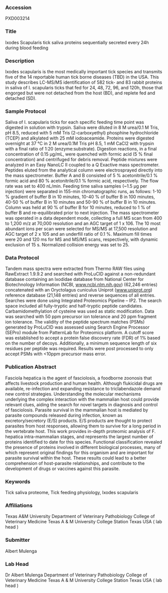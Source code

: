 ### Accession
PXD003214

### Title
Ixodes Scapularis tick saliva proteins sequentially secreted every 24h during blood feeding

### Description
Ixodes scapularis is the most medically important tick species and transmits five of the 14 reportable human tick borne diseases (TBD) in the USA. This study describes LC-MS/MS identification of 582 tick- and 83 rabbit proteins in saliva of I. scapularis ticks that fed for 24, 48, 72, 96, and 120h, those that engorged but were not detached from the host (BD), and replete fed and detached (SD).

### Sample Protocol
Saliva of I. scapularis ticks for each specific feeding time point was digested in solution with trypsin. Saliva were diluted in 8 M urea/0.1 M Tris, pH 8.5, reduced with 5 mM Tris (2-carboxyethyl) phosphine hydrochloride (TCEP) and alkylated with 25 mM iodoaceamide. Proteins were digested overnight at 37 °C in 2 M urea/0.1M Tris pH 8.5, 1 mM CaCl2 with trypsin with a final ratio of 1:20 (enzyme:substrate). Digestion reactions, in a final concentration of 0.15 µg/mL, were quenched with formic acid (5 % final concentration) and centrifuged for debris removal. Peptide mixtures were analyzed in an Easy NanoLC II coupled to a Q Exactive mass spectrometer. Peptides eluted from the analytical column were electrosprayed directly into the mass spectrometer. Buffer A and B consisted of 5 % acetonitrile/0.1 % formic acid and 80 % acetonitrile/0.1 % formic acid, respectively. The flow rate was set to 400 nL/min. Feeding time saliva samples (~1.5 µg per injection) were separated in 155-min chromatographic runs, as follows: 1-10 % gradient of buffer B in 10 minutes, 10-40 % of buffer B in 100 minutes, 40-50 % of buffer B in 10 minutes and 50-90 % of buffer B in 10 minutes. Column was held at 90 % of buffer B for 10 minutes, reduced to 1 % of buffer B and re-equilibrated prior to next injection. The mass spectrometer was operated in a data dependent mode, collecting a full MS scan from 400 to 1,200 m/z at 70,000 resolution and an AGC target of 1 x 106. The 10 most abundant ions per scan were selected for MS/MS at 17,500 resolution and AGC target of 2 x 105 and an underfill ratio of 0.1 %. Maximum fill times were 20 and 120 ms for MS and MS/MS scans, respectively, with dynamic exclusion of 15 s. Normalized collision energy was set to 25.

### Data Protocol
Tandem mass spectra were extracted from Thermo RAW files using RawExtract 1.9.9.2 and searched with ProLuCID against a non-redundant database containing an Ixodidae database from National Center for Biotechnology Information (NCBI, www.ncbi.nlm.nih.gov) (62,246 entries) concatenated with an Oryctolagus cuniculus Uniprot (www.uniprot.org) reference database (21,148 entries) and reverse sequences of all entries. Searches were done using Integrated Proteomics Pipeline – IP2. The search space included all fully-tryptic and half-tryptic peptide candidates. Carbamidomethylation of cysteine was used as static modification. Data was searched with 50 ppm precursor ion tolerance and 20 ppm fragment ion tolerance. The validity of the peptide spectrum matches (PSMs) generated by ProLuCID was assessed using Search Engine Processor (SEPro) module from PatternLab for Proteomics platform. A cutoff score was established to accept a protein false discovery rate (FDR) of 1% based on the number of decoys. Additionally, a minimum sequence length of six residues per peptide was required. Results were post processed to only accept PSMs with <10ppm precursor mass error.

### Publication Abstract
Fasciola hepatica is the agent of fasciolosis, a foodborne zoonosis that affects livestock production and human health. Although flukicidal drugs are available, re-infection and expanding resistance to triclabendazole demand new control strategies. Understanding the molecular mechanisms underlying the complex interaction with the mammalian host could provide relevant clues, aiding the search for novel targets in diagnosis and control of fasciolosis. Parasite survival in the mammalian host is mediated by parasite compounds released during infection, known as excretory/secretory (E/S) products. E/S products are thought to protect parasites from host responses, allowing them to survive for a long period in the vertebrate host. This work provides in-depth proteomic analysis of F. hepatica intra-mammalian stages, and represents the largest number of proteins identified to date for this species. Functional classification revealed the presence of proteins involved in different biological processes, many of which represent original findings for this organism and are important for parasite survival within the host. These results could lead to a better comprehension of host-parasite relationships, and contribute to the development of drugs or vaccines against this parasite.

### Keywords
Tick saliva proteome, Tick feeding physiology, Ixodes scapularis

### Affiliations
Texas A&M University
Department of Veterinary Pathobiology College of Veterinary Medicine Texas A & M University College Station Texas USA ( lab head )

### Submitter
Albert Mulenga

### Lab Head
Dr Albert Mulenga
Department of Veterinary Pathobiology College of Veterinary Medicine Texas A & M University College Station Texas USA ( lab head )


